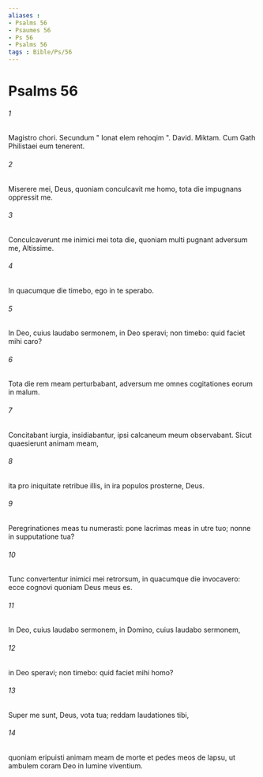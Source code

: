 ```yaml
---
aliases : 
- Psalms 56
- Psaumes 56
- Ps 56
- Psalms 56
tags : Bible/Ps/56
---
```


# Psalms 56

###### 1
Magistro chori. Secundum " Ionat elem rehoqim ". David. Miktam. Cum Gath Philistaei eum tenerent.
###### 2
Miserere mei, Deus, quoniam conculcavit me homo, tota die impugnans oppressit me.
###### 3
Conculcaverunt me inimici mei tota die, quoniam multi pugnant adversum me, Altissime.
###### 4
In quacumque die timebo, ego in te sperabo.
###### 5
In Deo, cuius laudabo sermonem, in Deo speravi; non timebo: quid faciet mihi caro?
###### 6
Tota die rem meam perturbabant, adversum me omnes cogitationes eorum in malum.
###### 7
Concitabant iurgia, insidiabantur, ipsi calcaneum meum observabant. Sicut quaesierunt animam meam,
###### 8
ita pro iniquitate retribue illis, in ira populos prosterne, Deus.
###### 9
Peregrinationes meas tu numerasti: pone lacrimas meas in utre tuo; nonne in supputatione tua?
###### 10
Tunc convertentur inimici mei retrorsum, in quacumque die invocavero: ecce cognovi quoniam Deus meus es.
###### 11
In Deo, cuius laudabo sermonem, in Domino, cuius laudabo sermonem,
###### 12
in Deo speravi; non timebo: quid faciet mihi homo?
###### 13
Super me sunt, Deus, vota tua; reddam laudationes tibi,
###### 14
quoniam eripuisti animam meam de morte et pedes meos de lapsu, ut ambulem coram Deo in lumine viventium.
